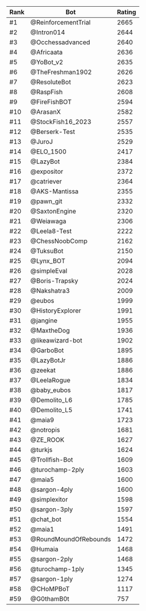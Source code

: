 Rank|Bot|Rating
---|---|---
#1|@ReinforcementTrial|2665
#2|@Intron014|2644
#3|@Occhessadvanced|2640
#4|@Africaata|2636
#5|@YoBot_v2|2635
#6|@TheFreshman1902|2626
#7|@ResoluteBot|2623
#8|@RaspFish|2608
#9|@FireFishBOT|2594
#10|@ArasanX|2582
#11|@StockFish16_2023|2557
#12|@Berserk-Test|2535
#13|@JuroJ|2529
#14|@ELO_1500|2417
#15|@LazyBot|2384
#16|@expositor|2372
#17|@catriever|2364
#18|@AKS-Mantissa|2355
#19|@pawn_git|2332
#20|@SaxtonEngine|2320
#21|@Weiawaga|2306
#22|@Leela8-Test|2222
#23|@ChessNoobComp|2162
#24|@TuksuBot|2150
#25|@Lynx_BOT|2094
#26|@simpleEval|2028
#27|@Boris-Trapsky|2024
#28|@Nakshatra3|2009
#29|@eubos|1999
#30|@HistoryExplorer|1991
#31|@jangine|1955
#32|@MaxtheDog|1936
#33|@likeawizard-bot|1902
#34|@GarboBot|1895
#35|@LazyBotJr|1886
#36|@zeekat|1886
#37|@LeelaRogue|1834
#38|@baby_eubos|1817
#39|@Demolito_L6|1785
#40|@Demolito_L5|1741
#41|@maia9|1723
#42|@notropis|1681
#43|@ZE_ROOK|1627
#44|@turkjs|1624
#45|@Trollfish-Bot|1609
#46|@turochamp-2ply|1603
#47|@maia5|1600
#48|@sargon-4ply|1600
#49|@simplexitor|1598
#50|@sargon-3ply|1597
#51|@chat_bot|1554
#52|@maia1|1491
#53|@RoundMoundOfRebounds|1472
#54|@Humaia|1468
#55|@sargon-2ply|1468
#56|@turochamp-1ply|1345
#57|@sargon-1ply|1274
#58|@CHoMPBoT|1117
#59|@G0thamB0t|757
